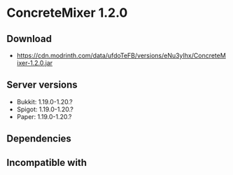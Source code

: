 # ConcreteMixer 1.2.0

## Download
- https://cdn.modrinth.com/data/ufdoTeFB/versions/eNu3yIhx/ConcreteMixer-1.2.0.jar

## Server versions
- Bukkit: 1.19.0-1.20.?
- Spigot: 1.19.0-1.20.?
- Paper: 1.19.0-1.20.?

## Dependencies

## Incompatible with